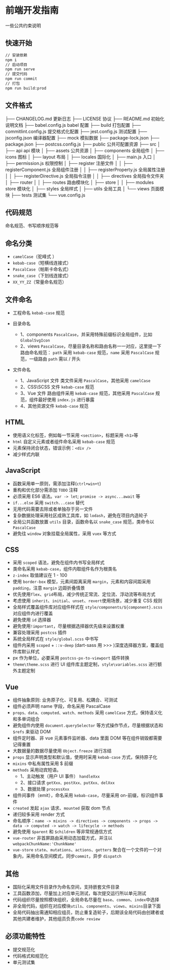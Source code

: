 
# 前端开发指南

一些公共约束说明

## 快速开始

```bash
// 安装依赖
npm i
// 启动项目
npm run serve
// 提交代码
npm run commit
// 打包
npm run build:prod
```

## 文件格式

├── CHANGELOG.md 更新日志
├── LICENSE 协议
├── README.md 初始化说明文档
├── babel.config.js babel 配置
├── build 打包配置
├── commitlint.config.js 提交格式化配置
├── jest.config.js 测试配置
├── jsconfig.json 编译器配置
├── mock 模拟数据
├── package-lock.json
├── package.json
├── postcss.config.js
├── public 公共可配置资源
├── src
│ ├── api api 模块
│ ├── assets 公共资源
│ ├── components 全局组件
│ ├── icons 图标
│ ├── layout 布局
│ ├── locales 国际化
│ ├── main.js 入口
│ ├── permission.js 权限控制
│ ├── register 注册文件
│ │ ├── registerComponent.js 全局组件注册
│ │ ├── registerProperty.js 全局属性注册
│ │ ├── registerDirective.js 全局指令注册
│ │ ├── directives 全局指令文件夹
│ ├── router
│ │ ├── routes 路由模块化
│ ├── store
│ │ ├── modules store 模块化
│ ├── styles 全局样式
│ ├── utils 全局工具
│ └── views 页面模块
├── tests 测试集
└── vue.config.js

## 代码规范

命名规范、书写顺序规范等

## 命名分类

- `camelCase`（驼峰式 ）
- `kebab-case`（短横线连接式）
- `PascalCase`（帕斯卡命名式）
- `snake_case`（下划线连接式）
- `XX_YY_ZZ`（常量命名规范）

## 文件命名

- 工程命名
  `kebab-case` 规范

- 目录命名

  - 1、components
    `PascalCase`，并采用特殊前缀标识全局组件，比如 `GlobalSvgIcon`
  - 2、views
    `PascalCase`，尽量目录名称和路由名称一一对应，这里提一下路由命名规范： `path` 采用 `kebab-case` 规范，`name` 采用 `PascalCase` 规范，一级路由 `path` 需以 / 开头

- 文件命名
  - 1、JavaScript 文件
    类文件采用 `PascalCase`，其他采用 `camelCase`
  - 2、CSS\SCSS 文件
    `kebab-case` 规范
  - 3、Vue 文件
    路由组件采用 `kebab-case` 规范，其他采用 `PascalCase` 规范，组件最好使用 `index.js` 进行暴露
  - 4、其他资源文件
    `kebab-case` 规范

## HTML

- 使用语义化标签，例如每一节采用 `<section>`，标题采用 `<h1>`等
- `html` 自定义元素或者组件命名采用 `kebab-case` 规范
- 元素保持闭合状态，错误示例：`<div />`
- 减少样式内联

## JavaScript

- 函数采用单一原则，需添加注释(`ctrl+win+t`)
- 重构和优化部分需添加 `TODO` 注释
- 必须采用 ES6 语法。`var -> let`; `promise -> async...await` 等
- `if...else` 采用 `switch...case` 替代
- 无用代码需要去除或者单独存于另一文件
- 复杂数据处理采用社区成熟工具库，如 `lodash`，避免在项目内造轮子
- 全局公共函数放置 `utils` 目录，函数命名以 `snake_case` 规范，类命令以 `PascalCase`
- 避免往 `window` 对象挂载全局属性，采用 `vuex` 等方式

## CSS

- 采用 `scoped` 语法，避免在组件内书写全局样式
- 类命名采用 `kebab-case`，组件内取组件名作为根类名
- `z-index` 取值建议在 1 - 100
- 使用 `border-box` 模型，元素间距离采用 `margin`，元素和内容间距采用 `padding`，注意 `margin` 边距折叠情景
- 优先使用`flex`、`grid`布局，减少传统正常流、定位流、浮动流等布局方式
- 考虑使用 `inherit`、`initial`、`unset`、`revert`使用场景，减少重复 CSS 规则
- 全局样式覆盖组件库对应组件样式在 `style/components/${component}.scss` 对应组件内进行覆盖
- 避免使用 `id` 选择器
- 避免使用`!important`，尽量根据选择器优先级来设置权重
- 兼容处理采用 `postcss` 插件
- 系统全局样式在 `style/global.scss` 中书写
- 组件内采用 `scoped` + `::v-deep` (dart-sass 用 >>> )深度选择器方案，覆盖组件库默认样式
- px 作为单位，必要采用 `postcss-px-to-viewport` 插件转换
- `theme\theme.scss` 进行 UI 组件库主题定制，`style\variables.scss` 进行额外主题定制

## Vue

- 组件抽象原则: 业务原子化、可复用、松耦合、可测试
- 组件必须声明 name 字段，命名采用 PascalCase
- `props、data、computed、watch、methods` 采用 `camelCase` 方式，保持语义化和多单词组合
- 避免组件内使用 `document.querySelector` 等方式操作节点，尽量根据状态和 `$refs` 来驱动 DOM
- 组件定时器、非 vue 元素事件监听器、data 里面 DOM 等在组件销毁都需要记得重置
- 大数据量的数据尽量使用 `Object.freeze` 进行冻结
- `props` 显示声明类型和默认值，使用时采用 `kebab-case` 方式，保持原子化
- `mixins` 中私有属性采用 $ 前缀
- `methods` 采用动宾短语。
  - 1、主动触发（用户 UI 事件） `handleXxx`
  - 2、接口请求 `getXxx、postXxx、putXxx、delXxx`
  - 3、数据处理 `processXxx`
- 组件间事件（emit），命名采用 `kebab-case`，尽量采用 on-前缀，标识组件事件
- `created` 发起 `ajax` 请求、`mounted` 获取 dom 节点
- 递归较多采用 render 方式
- 命名顺序：`name -> mixins -> directives -> components -> props -> data -> computed -> watch -> lifecycle -> methods`
- 避免使用 `$parent` 和 `$children` 等非常规通信方式
- `vue-router` 非首屏路由采用动态加载方式，并注以 `webpackChunkName:'ChunkName'`
- `vue-store` `state`、`mutations`、`actions`、`getters` 聚合在一个文件的一个对象内，采用命名空间模式，同步`commit`，异步 `dispatch`

## 其他

- 国际化采用文件目录作为命名空间，支持嵌套文件目录
- 工具函数添加，尽量加上对应单元测试，每次提交运行所以单元测试
- 代码组织尽量按照模块组织，全局命名尽量在 `base`、`common`、`index`中选择
- 非全局代码，组织在对应模块`utils`、`components`、`views`、`mixins`目录下面
- 全局代码抽出需通知相应组员，防止重复造轮子，后期该全局代码由创建者或其他共建者维护，其他组员负责`code review`

## 必须功能特性

- 提交规范化
- 代码格式和规范化
- 单元测试集
